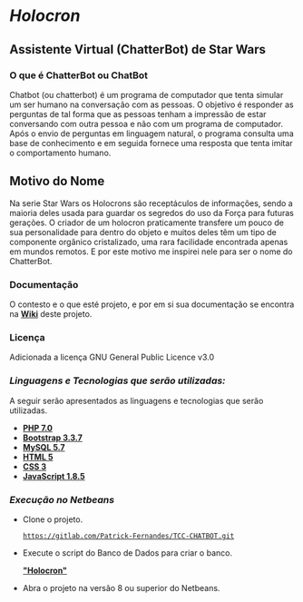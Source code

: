 # ***Holocron*** 

## **Assistente Virtual (ChatterBot) de Star Wars**
 










### **O que é ChatterBot ou ChatBot**
Chatbot (ou chatterbot) é um programa de computador que tenta simular um ser humano na conversação com as pessoas. O objetivo é responder as perguntas de tal forma que as pessoas tenham a impressão de estar conversando com outra pessoa e não com um programa de computador. Após o envio de perguntas em linguagem natural, o programa consulta uma base de conhecimento e em seguida fornece uma resposta que tenta imitar o comportamento humano.


## **Motivo do Nome**
Na serie Star Wars os Holocrons são receptáculos de informações, sendo a maioria deles usada para guardar os segredos do uso da Força para futuras gerações. O criador de um holocron praticamente transfere um pouco de sua personalidade para dentro do objeto e muitos deles têm um tipo de componente orgânico cristalizado, uma rara facilidade encontrada apenas em mundos remotos.
E por este motivo me inspirei nele para ser o nome do ChatterBot.






### **Documentação**
O contesto e o que esté projeto, e por em si sua documentação se encontra na **[Wiki](https://gitlab.com/Patrick-Fernandes/TCC-CHATBOT/wikis/home)** deste projeto.








### **Licença**
Adicionada a licença GNU General Public Licence v3.0




### *Linguagens e Tecnologias que serão utilizadas:*
A seguir serão apresentados as linguagens e tecnologias que serão utilizadas.
<ul>
<li><a href="https://secure.php.net/manual/pt_BR/migration70.php"><B>PHP 7.0</B></a></li>
<li><a href="http://getbootstrap.com/getting-started/"><B>Bootstrap 3.3.7</B></a></li>
<li><a href="https://dev.mysql.com/doc/relnotes/mysql/5.7/en/"><B>MySQL 5.7</B></a></li>
<li><a href="https://dev.w3.org/html5/html-author/"><B>HTML 5</B></a></li>
<li><a href="http://devdocs.io/css/"><B>CSS 3</B></a></li>
<li><a href="https://developer.mozilla.org/pt-BR/docs/Web/JavaScript/New_in_JavaScript/1.8.5"><B>JavaScript 1.8.5</B></a></li>
</ul>

### *Execução no Netbeans*
<ul>
<li> Clone o projeto.

<code>https://gitlab.com/Patrick-Fernandes/TCC-CHATBOT.git</code>

<li>Execute o script do Banco de Dados para criar o banco.

<a href="https://gitlab.com/Patrick-Fernandes/TCC-CHATBOT.git"> <b>"Holocron"</b> </a></li>

<li>Abra o projeto na versão 8 ou superior do Netbeans.</li>